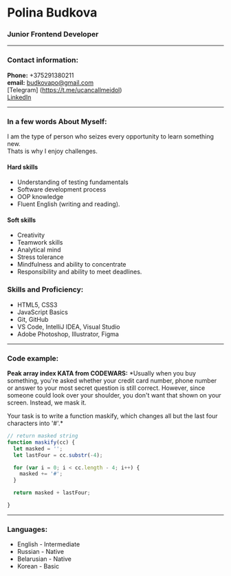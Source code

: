 # Polina Budkova
### Junior Frontend Developer

---

### Contact information:

**Phone:** +375291380211<br>
**email:** budkovapo@gmail.com<br>
[Telegram] (https://t.me/ucancallmeidol)<br>
[LinkedIn](https://www.linkedin.com/in/sserafimm/)<br>

---

### In a few words About Myself:

 I am the type of person who seizes every opportunity to learn something new.<br> Thats is why I enjoy challenges. <br>

#### Hard skills
-	Understanding of testing fundamentals
-	Software development process
-	OOP knowledge
-	Fluent English (writing and reading).

#### Soft skills
-	Creativity
-	Teamwork skills
-	Analytical mind
-	Stress tolerance
-	Mindfulness and ability to concentrate
-	Responsibility and ability to meet deadlines.


### Skills and Proficiency:

- HTML5, CSS3
- JavaScript Basics
- Git, GitHub
- VS Code, IntelliJ IDEA, Visual Studio
- Adobe Photoshop, Illustrator, Figma

---

### Code example:

**Peak array index KATA from CODEWARS:**
*Usually when you buy something, you're asked whether your credit card number, phone number or answer to your most secret question is still correct. However, since someone could look over your shoulder, you don't want that shown on your screen. Instead, we mask it.

Your task is to write a function maskify, which changes all but the last four characters into '#'.*

```javascript
// return masked string
function maskify(cc) {
  let masked = '';
  let lastFour = cc.substr(-4);

  for (var i = 0; i < cc.length - 4; i++) {
    masked += '#';
  }

  return masked + lastFour;

}
```
---

### Languages:

- English \- Intermediate <br>
- Russian \- Native
- Belarusian \- Native
- Korean \- Basic